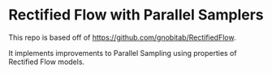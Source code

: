 # Rectified Flow with Parallel Samplers
This repo is based off of https://github.com/gnobitab/RectifiedFlow. 

It implements improvements to Parallel Sampling using properties of Rectified Flow models.